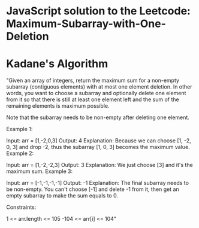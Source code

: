 # JavaScript solution to the Leetcode: Maximum-Subarray-with-One-Deletion
# Kadane's Algorithm 



"Given an array of integers, return the maximum sum for a non-empty subarray (contiguous elements) with at most one element deletion. In other words, you want to choose a subarray and optionally delete one element from it so that there is still at least one element left and the sum of the remaining elements is maximum possible.

Note that the subarray needs to be non-empty after deleting one element.

 

Example 1:

Input: arr = [1,-2,0,3]
Output: 4
Explanation: Because we can choose [1, -2, 0, 3] and drop -2, thus the subarray [1, 0, 3] becomes the maximum value.
Example 2:

Input: arr = [1,-2,-2,3]
Output: 3
Explanation: We just choose [3] and it's the maximum sum.
Example 3:

Input: arr = [-1,-1,-1,-1]
Output: -1
Explanation: The final subarray needs to be non-empty. You can't choose [-1] and delete -1 from it, then get an empty subarray to make the sum equals to 0.
 

Constraints:

1 <= arr.length <= 105
-104 <= arr[i] <= 104"
